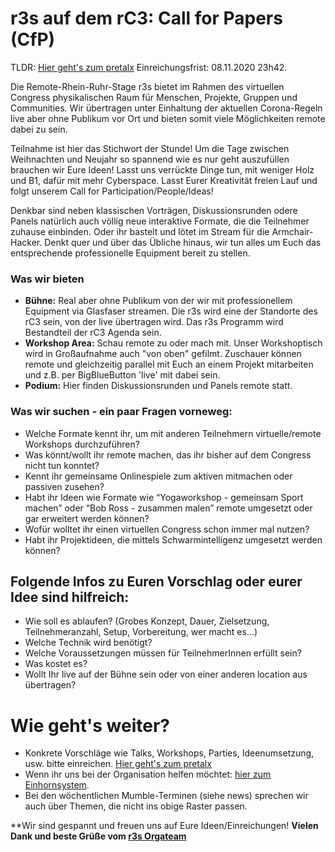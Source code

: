# r3s auf dem rC3: Call for Papers (CfP) 
TLDR: [Hier geht's zum pretalx](https://pretalx.r3s.nrw/r3s/) Einreichungsfrist: 08.11.2020 23h42.  

Die Remote-Rhein-Ruhr-Stage r3s bietet im Rahmen des virtuellen Congress physikalischen Raum für Menschen, Projekte, Gruppen und Communities. Wir übertragen unter Einhaltung der aktuellen Corona-Regeln live aber ohne Publikum vor Ort und bieten somit viele Möglichkeiten remote dabei zu sein. 

Teilnahme ist hier das Stichwort der Stunde! 
Um die Tage zwischen Weihnachten und Neujahr so spannend wie es nur geht auszufüllen brauchen wir Eure Ideen!
Lasst uns verrückte Dinge tun, mit weniger Holz und B1, dafür mit mehr Cyberspace. Lasst Eurer Kreativität freien Lauf und folgt unserem Call for Participation/People/Ideas!

Denkbar sind neben klassischen Vorträgen, Diskussionsrunden odere Panels natürlich auch völlig neue interaktive Formate, die die Teilnehmer zuhause einbinden. Oder ihr bastelt und lötet im Stream für die Armchair-Hacker. Denkt quer und über das Übliche hinaus, wir tun alles um Euch das entsprechende professionelle Equipment bereit zu stellen.

### Was wir bieten
- **Bühne:** Real aber ohne Publikum von der wir mit professionellem Equipment via Glasfaser streamen. Die r3s wird eine der Standorte des rC3 sein, von der live übertragen wird. Das r3s Programm wird Bestandteil der rC3 Agenda sein.
- **Workshop Area:** Schau remote zu oder mach mit. Unser Workshoptisch wird in Großaufnahme auch "von oben" gefilmt. Zuschauer können remote und gleichzeitig parallel mit Euch an einem Projekt mitarbeiten und z.B. per BigBlueButton 'live' mit dabei sein. 
- **Podium:** Hier finden Diskussionsrunden und Panels remote statt.

### Was wir suchen - ein paar Fragen vorneweg:
- Welche Formate kennt ihr, um mit anderen Teilnehmern virtuelle/remote Workshops durchzuführen? 
- Was könnt/wollt ihr remote machen, das ihr bisher auf dem Congress nicht tun konntet? 
- Kennt ihr gemeinsame Onlinespiele zum aktiven mitmachen oder passiven zusehen?
- Habt ihr Ideen wie Formate wie “Yogaworkshop - gemeinsam Sport machen” oder “Bob Ross - zusammen malen” remote umgesetzt oder gar erweitert werden können?
- Wofür wolltet ihr einen virtuellen Congress schon immer mal nutzen?
- Habt ihr Projektideen, die mittels Schwarmintelligenz umgesetzt werden können?

## Folgende Infos zu Euren Vorschlag oder eurer Idee sind hilfreich:
- Wie soll es ablaufen? (Grobes Konzept, Dauer, Zielsetzung, Teilnehmeranzahl, Setup, Vorbereitung, wer macht es...)
- Welche Technik wird benötigt?
- Welche Voraussetzungen müssen für TeilnehmerInnen erfüllt sein?
- Was kostet es?
- Wollt Ihr live auf der Bühne sein oder von einer anderen location aus übertragen?

# Wie geht's weiter?
- Konkrete Vorschläge wie Talks, Workshops, Parties, Ideenumsetzung, usw. bitte einreichen. [Hier geht's zum pretalx](https://pretalx.r3s.nrw/r3s/)   
- Wenn ihr uns bei der Organisation helfen möchtet: [hier zum Einhornsystem](https://einhorn.r3s.nrw).
- Bei den wöchentlichen Mumble-Terminen (siehe news) sprechen wir auch über Themen, die nicht ins obige Raster passen.

**Wir sind gespannt und freuen uns auf Eure Ideen/Einreichungen! 
**Vielen Dank und beste Grüße vom [r3s Orgateam](mailto:orga@r3s.nrw)**

